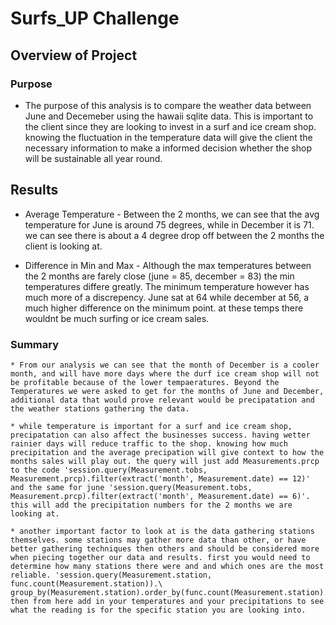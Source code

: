 # Surfs_UP Challenge 

## Overview of Project

### Purpose

 * The purpose of this analysis is to compare the weather data between June and Decemeber using the hawaii sqlite data. This is important to the client since they are looking to invest in a surf and ice cream shop. knowing the fluctuation in the temperature data will give the client the necessary information to make a informed decision whether the shop will be sustainable all year round. 


## Results

 * Average Temperature 
		-  Between the 2 months, we can see that the avg temperature for June is around 75 degrees, while in December it is 71. we can see there is about a 4 degree drop off between the 2 months the client is looking at. 

 * Difference in Min and Max 
	   	- Although the max temperatures between the 2 months are farely close (june = 85, december = 83) the min temperatures differe greatly. The minimum temperature however has much more of a discrepency. June sat at 64 while december at 56, a much higher difference on the minimum point. at these temps there wouldnt be much surfing or ice cream sales. 


### Summary

	* From our analysis we can see that the month of December is a cooler month, and will have more days where the durf ice cream shop will not be profitable because of the lower tempaeratures. Beyond the Temperatures we were asked to get for the months of June and December, additional data that would prove relevant would be precipatation and the weather stations gathering the data. 

	* while temperature is important for a surf and ice cream shop, precipatation can also affect the businesses success. having wetter rainier days will reduce traffic to the shop. knowing how much precipitation and the average precipation will give context to how the months sales will play out. the query will just add Measurements.prcp to the code 'session.query(Measurement.tobs, Measurement.prcp).filter(extract('month', Measurement.date) == 12)' and the same for june 'session.query(Measurement.tobs, Measurement.prcp).filter(extract('month', Measurement.date) == 6)'. this will add the precipitation numbers for the 2 months we are looking at. 

	* another important factor to look at is the data gathering stations themselves. some stations may gather more data than other, or have better gathering techniques then others and should be considered more when piecing together our data and results. first you would need to determine how many stations there were and and which ones are the most reliable. 'session.query(Measurement.station, func.count(Measurement.station)).\
	group_by(Measurement.station).order_by(func.count(Measurement.station).desc()).all()'
	then from here add in your temperatures and your precipitations to see what the reading is for the specific station you are looking into. 